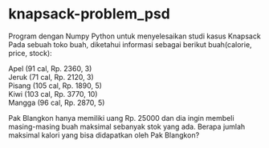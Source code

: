 # knapsack-problem_psd
Program dengan Numpy Python untuk menyelesaikan studi kasus Knapsack 
Pada sebuah toko buah, diketahui informasi sebagai berikut buah(calorie, price, stock):

Apel (91 cal, Rp. 2360, 3)
<br/>Jeruk (71 cal, Rp. 2120, 3)
<br/>Pisang (105 cal, Rp. 1890, 5)
<br/>Kiwi (103 cal, Rp. 3770, 10)
<br/>Mangga (96 cal, Rp. 2870, 5)

Pak Blangkon hanya memiliki uang Rp. 25000 dan dia ingin membeli masing-masing buah maksimal sebanyak stok yang ada. Berapa jumlah maksimal kalori yang bisa didapatkan oleh Pak Blangkon?
